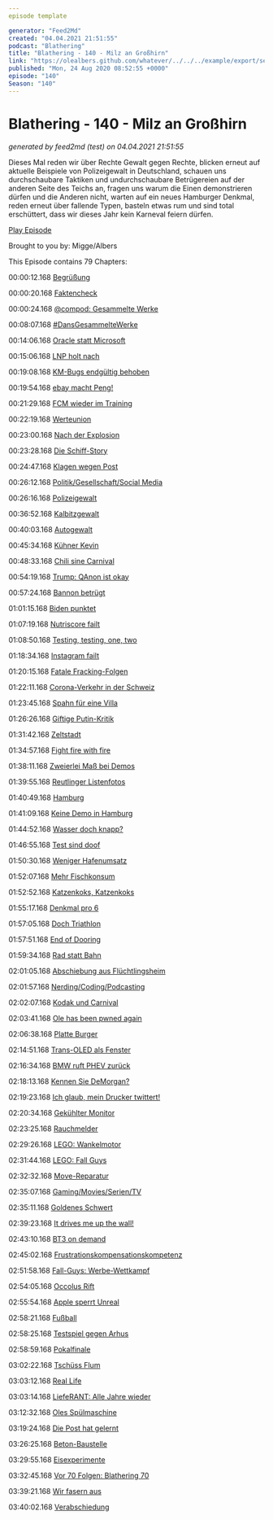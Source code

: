 ```yaml
---
episode template

generator: "Feed2Md"
created: "04.04.2021 21:51:55"
podcast: "Blathering"
title: "Blathering - 140 - Milz an Großhirn"
link: "https://olealbers.github.com/whatever/../../../example/export/seasons/5/2020/8/Blathering - 140 - Milz an Großhirn.md"
published: "Mon, 24 Aug 2020 08:52:55 +0000"
episode: "140"
Season: "140"
---
```


# Blathering - 140 - Milz an Großhirn
_generated by feed2md (test) on 04.04.2021 21:51:55_

Dieses Mal reden wir über Rechte Gewalt gegen Rechte, blicken erneut auf aktuelle Beispiele von Polizeigewalt in Deutschland, schauen uns durchschaubare Taktiken und undurchschaubare Betrügereien auf der anderen Seite des Teichs an, fragen uns warum die Einen demonstrieren dürfen und die Anderen nicht, warten auf ein neues Hamburger Denkmal, reden erneut über fallende Typen, basteln etwas rum und sind total erschüttert, dass wir dieses Jahr kein Karneval feiern dürfen.

[Play Episode](https://www.blathering.de/podlove/file/1314/s/feed/c/mp3/blathering_140.mp3)

Brought to you by: Migge/Albers

This Episode contains 79 Chapters:


00:00:12.168 [Begrüßung]()

00:00:20.168 [Faktencheck]()

00:00:24.168 [@compod: Gesammelte Werke](https://twitter.com/search?q=(from%3Acompod)%20(%40blathering_pod)%20until%3A2020-08-23%20since%3A2020-08-18&src=typed_query&f=live)

00:08:07.168 [#DansGesammelteWerke](https://twitter.com/search?q=(from%3Aevildanwallace)%20(%40blathering_pod)%20until%3A2020-08-23%20since%3A2020-08-18&src=typed_query&f=live)

00:14:06.168 [Oracle statt Microsoft](https://www.zdnet.de/88382195/trump-unterstuetzt-oracle-angebot-fuer-tiktok/)

00:15:06.168 [LNP holt nach](https://logbuch-netzpolitik.de/lnp356-gesegneter-entscheidungswahn)

00:19:08.168 [KM-Bugs endgültig behoben](https://podcastaddict.com/)

00:19:54.168 [ebay macht Peng!](https://twitter.com/Peng/status/1296389918500028418)

00:21:29.168 [FCM wieder im Training](https://www.mdr.de/sport/fussball_3l/vierte-corona-testreihe-bei-fc-magdeburg-negativ-100.html)

00:22:19.168 [Werteunion](https://twitter.com/OpaPaul1895/status/1295610197679931394)

00:23:00.168 [Nach der Explosion](https://taz.de/Nach-Explosion-in-Beirut/!5708476/)

00:23:28.168 [Die Schiff-Story](https://www.occrp.org/en/investigations/a-hidden-tycoon-african-explosives-and-a-loan-from-a-notorious-bank-questionable-connections-surround-beirut-explosion-shipment)

00:24:47.168 [Klagen wegen Post](https://twitter.com/tagesschau/status/1295446526647578625)

00:26:12.168 [Politik/Gesellschaft/Social Media]()

00:26:16.168 [Polizeigewalt](https://twitter.com/ENGERT/status/1295600931569111040)

00:36:52.168 [Kalbitzgewalt](https://taz.de/Ermittlungen-gegen-Kalbitz/!5708518/)

00:40:03.168 [Autogewalt](https://www.tagesspiegel.de/berlin/polizei-justiz/mehrere-verletzte-auf-berliner-a100-tatverdaechtiger-soll-gezielt-jagd-auf-motorraeder-gemacht-haben/26106672.html)

00:45:34.168 [Kühner Kevin](https://twitter.com/niggi/status/1296165570933665797)

00:48:33.168 [Chili sine Carnival](https://www.spiegel.de/panorama/karneval-und-corona-kritik-an-vorstoss-von-jens-spahn-zu-moeglichem-feierverbot-a-2913004c-7c1e-4e21-8e03-6274d8dbfd0d)

00:54:19.168 [Trump: QAnon ist okay](https://www.zeit.de/politik/ausland/2020-08/verschwoerungstheorien-qanon-donald-trump-keine-distanzierung)

00:57:24.168 [Bannon betrügt](https://taz.de/Ex-Trump-Berater-Steve-Bannon/!5708849/)

01:01:15.168 [Biden punktet](https://en.wikipedia.org/wiki/Joe_Biden#Family_deaths)

01:07:19.168 [Nutriscore failt](https://www.tagesschau.de/inland/kabinett-naehrwertampel-101.html)

01:08:50.168 [Testing, testing, one, two](https://www.jmwiarda.de/2020/08/19/was-wenn-es-so-weitergeht/)

01:18:34.168 [Instagram failt](https://twitter.com/petapixel/status/1296471308780343296)

01:20:15.168 [Fatale Fracking-Folgen](https://taz.de/Umweltdesaster-in-USA/!5702587/)

01:22:11.168 [Corona-Verkehr in der Schweiz](https://twitter.com/BurkhardStork/status/1295976113072738307)

01:23:45.168 [Spahn für eine Villa](https://twitter.com/jsachse/status/1296453290784432131)

01:26:26.168 [Giftige Putin-Kritik](https://twitter.com/tagesschau/status/1296404476375465991)

01:31:42.168 [Zeltstadt](https://www.tagesspiegel.de/berlin/innenministerium-hatte-mahnwache-zugelassen-bezirk-mitte-beendet-reichsbuerger-demo-am-reichstag/26116268.html)

01:34:57.168 [Fight fire with fire](https://twitter.com/barbaraclemm/status/1296688987546034176)

01:38:11.168 [Zweierlei Maß bei Demos](https://www.fr.de/rhein-main/main-kinzig-kreis/hanau-ort66348/hanau-demo-absage-gedenken-corona-frankfurt-livestream-90028479.html)

01:39:55.168 [Reutlinger Listenfotos](https://www.golem.de/news/baden-wuerttemberg-polizei-fotografiert-corona-gaestelisten-zur-dokumentation-2008-150295.html)

01:40:49.168 [Hamburg]()

01:41:09.168 [Keine Demo in Hamburg](https://twitter.com/H_B_g_R_Info/status/1296224488359694339)

01:44:52.168 [Wasser doch knapp?](https://www.ndr.de/nachrichten/hamburg/Kerstan-fordert-mehr-Sparsamkeit-beim-Wasser,wasserverbrauch112.html)

01:46:55.168 [Test sind doof](https://www.ndr.de/fernsehen/sendungen/hamburg_journal/Tschentscher-Kritik-an-Regelungen-fuer-Corona-Tests,hamj98966.html)

01:50:30.168 [Weniger Hafenumsatz](https://twitter.com/ComPod/status/1296773058926125056)

01:52:07.168 [Mehr Fischkonsum](https://www.ndr.de/fernsehen/sendungen/hamburg_journal/Corona-Krise-Verbraucher-kaufen-mehr-Fisch,hamj99004.html)

01:52:52.168 [Katzenkoks, Katzenkoks](https://www.sueddeutsche.de/panorama/kokain-hamburg-hafen-zoll-1.5007061)

01:55:17.168 [Denkmal pro 6](https://www.ndr.de/fernsehen/sendungen/hamburg_journal/Historiker-will-Denkmal-fuer-sexuelle-Vielfalt-errichten,hamj99162.html)

01:57:05.168 [Doch Triathlon](https://hamburg1.de/nachrichten/45903/Entscheidung_gefallen_Triathlon_fuer_Profis_findet_statt.html)

01:57:51.168 [End of Dooring](https://hamburgize.blogspot.com/2020/08/hamburg-nord-fahrradbugel-gegen.html)

01:59:34.168 [Rad statt Bahn](https://www.abendblatt.de/hamburg/article230221082/Radschnellweg-Hamburg-Route-Bad-Bramstedt-Norderstedt-Alsterdorf-Verkehr-Senat-Radwegenetz-Fahrrad-Velorouten-Strecken.html)

02:01:05.168 [Abschiebung aus Flüchtlingsheim](https://twitter.com/ECCHRBerlin/status/1296802652303622144)

02:01:57.168 [Nerding/Coding/Podcasting]()

02:02:07.168 [Kodak und Carnival](https://www.zdnet.de/88382179/aida-cruises-mutter-carnival-meldet-ransomware-angriff/)

02:03:41.168 [Ole has been pwned again](https://twitter.com/stammtischphilo/status/1296481467753738242)

02:06:38.168 [Platte Burger](https://aproblemsquared.libsyn.com/big-statues-and-big-stack-chews)

02:14:51.168 [Trans-OLED als Fenster](https://www.heise.de/news/Bildschirm-statt-Fenster-Transparente-Displays-in-der-U-Bahn-4876204.html)

02:16:34.168 [BMW ruft PHEV zurück](https://www.golem.de/news/rueckruf-wegen-kurzschlussgefahr-bmws-plug-in-hybride-nicht-mehr-laden-2008-150316.html)

02:18:13.168 [Kennen Sie DeMorgan?](https://twitter.com/thephantomderp/status/1296261719669510146)

02:19:23.168 [Ich glaub, mein Drucker twittert!](https://twitter.com/stammtischphilo/status/1296781596645785602)

02:20:34.168 [Gekühlter Monitor](https://twitter.com/stammtischphilo/status/1297492062636580864)

02:23:25.168 [Rauchmelder](https://twitter.com/ralphruthe/status/1297710456942088194)

02:29:26.168 [LEGO: Wankelmotor](https://ideas.lego.com/projects/d27897a4-50c0-4702-9e6d-deea5652110a)

02:31:44.168 [LEGO: Fall Guys](https://ideas.lego.com/projects/d8fd3d62-adbf-41fb-927d-47620628d20c)

02:32:32.168 [Move-Reparatur](https://twitter.com/stammtischphilo/status/1296033575998050305)

02:35:07.168 [Gaming/Movies/Serien/TV]()

02:35:11.168 [Goldenes Schwert](https://twitter.com/stammtischphilo/status/1296210057764503553)

02:39:23.168 [It drives me up the wall!](https://twitter.com/robvegas/status/1296549059650560000)

02:43:10.168 [BT3 on demand](https://twitter.com/BillandTed3/status/1295847969980284935)

02:45:02.168 [Frustrationskompensationskompetenz](https://twitter.com/stammtischphilo/status/1294276185237737473)

02:51:58.168 [Fall-Guys: Werbe-Wettkampf](https://www.pcgamesn.com/fall-guys-ultimate-knockout/skin-contest)

02:54:05.168 [Occolus Rift](https://gizmodo.com/facebook-just-told-oculus-users-to-go-get-fucked-1844765573)

02:55:54.168 [Apple sperrt Unreal](https://www.golem.de/news/epic-games-apple-will-unreal-engine-aussperren-2008-150322.html)

02:58:21.168 [Fußball]()

02:58:25.168 [Testspiel gegen Arhus](https://www.fcstpauli.com/news/der-fc-st-pauli-testet-torlos-gegen-aarhus-gf/)

02:58:59.168 [Pokalfinale](https://twitter.com/fcstpauli/status/1297223788313149441)

03:02:22.168 [Tschüss Flum](https://twitter.com/fcstpauli/status/1296497875631984642)

03:03:12.168 [Real Life]()

03:03:14.168 [LiefeRANT: Alle Jahre wieder](https://twitter.com/tmigge/status/1095295804460490752)

03:12:32.168 [Oles Spülmaschine](https://twitter.com/stammtischphilo/status/1296392124678766593)

03:19:24.168 [Die Post hat gelernt](https://twitter.com/tmigge/status/1296392169490731009)

03:26:25.168 [Beton-Baustelle](https://twitter.com/tmigge/status/1296331906460655616)

03:29:55.168 [Eisexperimente](https://twitter.com/stammtischphilo/status/1296913428825681921)

03:32:45.168 [Vor 70 Folgen: Blathering 70](https://www.blathering.de/2019/02/blathering-070-romani-ite-domum/)

03:39:21.168 [Wir fasern aus]()

03:40:02.168 [Verabschiedung]()


